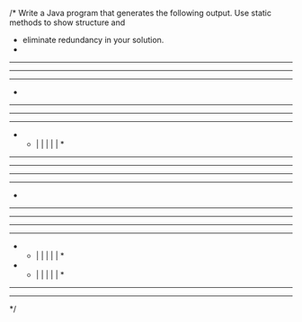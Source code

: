 /* Write a Java program that generates the following output. Use static methods to show structure and
* eliminate redundancy in your solution.
*
*       *****
*     *********
*   *************
*
*       *****
*     *********
*   *************
*   * | | | | | *
*   *************
*       *****
*     *********
*   *************
*
*       *****
*     *********
*   *************
*       *****
*   * | | | | | *
*   * | | | | | *
*       *****
*       *****
*/